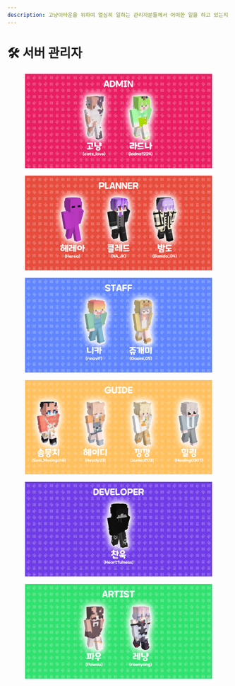 ```yaml
---
description: 고냥이타운을 위하여 열심히 일하는 관리자분들께서 어떠한 일을 하고 있는지 알려드릴게요!
---
```


# 🛠 서버 관리자

<figure><img src=".gitbook/assets/ADMIN.png" alt=""><figcaption></figcaption></figure>

<figure><img src=".gitbook/assets/PLANNER.png" alt=""><figcaption></figcaption></figure>

<figure><img src=".gitbook/assets/STAFF.png" alt=""><figcaption></figcaption></figure>

<figure><img src=".gitbook/assets/GUIDE.png" alt=""><figcaption></figcaption></figure>

<figure><img src=".gitbook/assets/DEVELOPER.png" alt=""><figcaption></figcaption></figure>

<figure><img src=".gitbook/assets/ARTIST.png" alt=""><figcaption></figcaption></figure>
